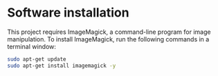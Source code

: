 # Software installation

This project requires ImageMagick, a command-line program for image manipulation. To install ImageMagick, run the following commands in a terminal window: 

```bash
sudo apt-get update
sudo apt-get install imagemagick -y
```
